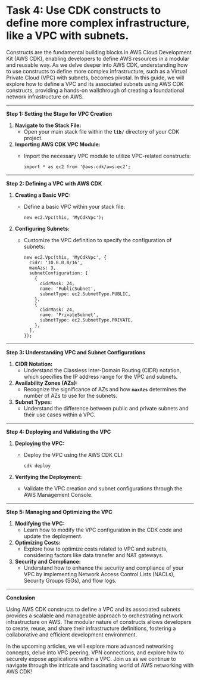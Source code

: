 # Task 4: Use CDK constructs to define more complex infrastructure, like a VPC with subnets.

Constructs are the fundamental building blocks in AWS Cloud Development Kit (AWS CDK), enabling developers to define AWS resources in a modular and reusable way. As we delve deeper into AWS CDK, understanding how to use constructs to define more complex infrastructure, such as a Virtual Private Cloud (VPC) with subnets, becomes pivotal. In this guide, we will explore how to define a VPC and its associated subnets using AWS CDK constructs, providing a hands-on walkthrough of creating a foundational network infrastructure on AWS.

---

**Step 1: Setting the Stage for VPC Creation**

1. **Navigate to the Stack File:**
    - Open your main stack file within the **`lib/`** directory of your CDK project.
2. **Importing AWS CDK VPC Module:**
    - Import the necessary VPC module to utilize VPC-related constructs:
        
        ```tsx
        import * as ec2 from '@aws-cdk/aws-ec2';
        ```
        

---

**Step 2: Defining a VPC with AWS CDK**

1. **Creating a Basic VPC:**
    - Define a basic VPC within your stack file:
        
        ```tsx
        new ec2.Vpc(this, 'MyCdkVpc');
        ```
        
2. **Configuring Subnets:**
    - Customize the VPC definition to specify the configuration of subnets:
        
        ```tsx
        new ec2.Vpc(this, 'MyCdkVpc', {
          cidr: '10.0.0.0/16',
          maxAzs: 3,
          subnetConfiguration: [
            {
              cidrMask: 24,
              name: 'PublicSubnet',
              subnetType: ec2.SubnetType.PUBLIC,
            },
            {
              cidrMask: 24,
              name: 'PrivateSubnet',
              subnetType: ec2.SubnetType.PRIVATE,
            },
          ],
        });
        ```
        

---

**Step 3: Understanding VPC and Subnet Configurations**

1. **CIDR Notation:**
    - Understand the Classless Inter-Domain Routing (CIDR) notation, which specifies the IP address range for the VPC and subnets.
2. **Availability Zones (AZs):**
    - Recognize the significance of AZs and how **`maxAzs`** determines the number of AZs to use for the subnets.
3. **Subnet Types:**
    - Understand the difference between public and private subnets and their use cases within a VPC.

---

**Step 4: Deploying and Validating the VPC**

1. **Deploying the VPC:**
    - Deploy the VPC using the AWS CDK CLI:
        
        ```
        cdk deploy
        ```
        
2. **Verifying the Deployment:**
    - Validate the VPC creation and subnet configurations through the AWS Management Console.

---

**Step 5: Managing and Optimizing the VPC**

1. **Modifying the VPC:**
    - Learn how to modify the VPC configuration in the CDK code and update the deployment.
2. **Optimizing Costs:**
    - Explore how to optimize costs related to VPC and subnets, considering factors like data transfer and NAT gateways.
3. **Security and Compliance:**
    - Understand how to enhance the security and compliance of your VPC by implementing Network Access Control Lists (NACLs), Security Groups (SGs), and flow logs.

---

**Conclusion**

Using AWS CDK constructs to define a VPC and its associated subnets provides a scalable and manageable approach to orchestrating network infrastructure on AWS. The modular nature of constructs allows developers to create, reuse, and share their infrastructure definitions, fostering a collaborative and efficient development environment.

In the upcoming articles, we will explore more advanced networking concepts, delve into VPC peering, VPN connections, and explore how to securely expose applications within a VPC. Join us as we continue to navigate through the intricate and fascinating world of AWS networking with AWS CDK!